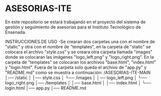 # ASESORIAS-ITE
En este repositorio se estará trabajando en el proyecto del sistema de gestión y seguimiento de asesorias para el Instituto Tecnológico de Ensenada.


INSTRUCCIONES DE USO
-Se crearan dos carpetas una con el nombre de "static" y otra con el nombre de "templates", en la carpeta de "static" se colocara el archivo "style.css" y se creara otra carpeta llamada "images" donde se colocaran las imágenes "logo_left.png" y "logo_right.png". En la carpeta de "templates" se colocaran los archivos "base.html", "index.html" y "login.html". Fuera de la carpeta solo queda el archivo de "app.py" y "README.md" como se muestra a continuación:
  /ASESORIAS-ITE-MAIN
  │── /static
  │   │── style.css
  │   └── /images
  │       │── logo_left.png
  │       └── logo_right.png
  │── /templates
  │   │── base.html
  │   │── index.html
  │   └── login.html
  │── app.py
  │── README.md

